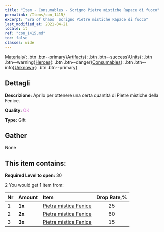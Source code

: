 ```yaml
---
title: "Item - Consumables - Scrigno Pietre mistiche Rapace di fuoco"
permalink: /Items/con_1415/
excerpt: "Era of Chaos  Scrigno Pietre mistiche Rapace di fuoco"
last_modified_at: 2021-04-21
locale: it
ref: "con_1415.md"
toc: false
classes: wide
---
```

 [Materials](/it/Items/){: .btn .btn--primary}[Artifacts](/it/Items/Artifacts/){: .btn .btn--success}[Units](/it/Items/Units/){: .btn .btn--warning}[Heroes](/it/Items/Heroes/){: .btn .btn--danger}[Consumables](/it/Items/Consumables/){: .btn .btn--info}[Unknown](/it/Items/Unknown/){: .btn .btn--primary}

## Dettagli
 **Descrizione:** Aprilo per ottenere una certa quantità di Pietre mistiche della Fenice.

 **Quality:** <span style="color: #DA70D6">OK</span>

 **Type:** Gift

## Gather

  None

## This item contains:

 **Required Level to open:** 30

 2 You would get **1** item  from:

  | Nr | Amount |     Item    | Drop Rate,% |
  |:---|:-------|:------------|:---------:|
  | 1 |  **1x** | [Pietra mistica Fenice](/it/Items/unt_348/) | 25 | 
  | 2 |  **2x** | [Pietra mistica Fenice](/it/Items/unt_348/) | 60 | 
  | 3 |  **3x** | [Pietra mistica Fenice](/it/Items/unt_348/) | 15 | 
